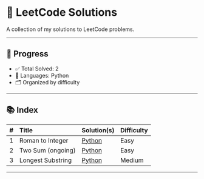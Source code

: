 # 🧠 LeetCode Solutions

A collection of my solutions to LeetCode problems.

---

## 📌 Progress

- ✅ Total Solved: 2
- 💪 Languages: Python
- 🗂️ Organized by difficulty

---

## 📚 Index

| # | Title | Solution(s) | Difficulty |
|--:|:------|:------------|:-----------|
| 1 | Roman to Integer | [Python](./easy-roman_to_integer_conversion.py) | Easy |
| 2 | Two Sum (ongoing) | [Python](./easy-two_sum.py) | Easy |
| 3 | Longest Substring | [Python](./medium-longest_substring.py) | Medium |


---


